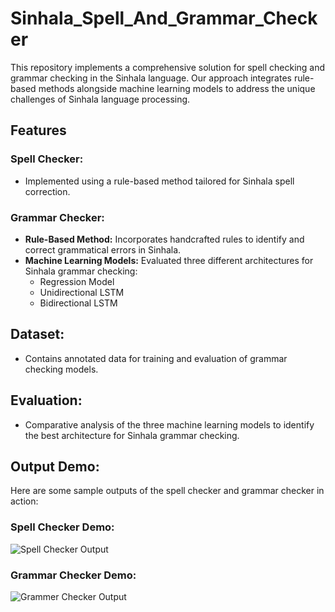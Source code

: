 # Sinhala_Spell_And_Grammar_Checker

This repository implements a comprehensive solution for spell checking and grammar checking in the Sinhala language. Our approach integrates rule-based methods alongside machine learning models to address the unique challenges of Sinhala language processing.

## Features

### Spell Checker:
- Implemented using a rule-based method tailored for Sinhala spell correction.

### Grammar Checker:
- **Rule-Based Method:** Incorporates handcrafted rules to identify and correct grammatical errors in Sinhala.
- **Machine Learning Models:** Evaluated three different architectures for Sinhala grammar checking:
  - Regression Model
  - Unidirectional LSTM
  - Bidirectional LSTM

## Dataset:
- Contains annotated data for training and evaluation of grammar checking models.

## Evaluation:
- Comparative analysis of the three machine learning models to identify the best architecture for Sinhala grammar checking.

## Output Demo:
Here are some sample outputs of the spell checker and grammar checker in action:

### Spell Checker Demo:
![Spell Checker Output]([path_to_spell_checker_output_image](https://github.com/PramodGunarathna/Sinhala_Spell_And_Grammer_Checker/blob/main/SpellChecker_Demo.png))

### Grammar Checker Demo:
![Grammer Checker Output]([path_to_spell_checker_output_image](https://github.com/PramodGunarathna/Sinhala_Spell_And_Grammer_Checker/blob/main/GrammerChecker_Demo.png))



